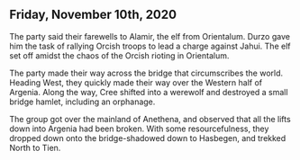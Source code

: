 ## Friday, November 10th, 2020

The party said their farewells to Alamir, the elf from Orientalum.
Durzo gave him the task of rallying Orcish troops to lead a charge against Jahui.
The elf set off amidst the chaos of the Orcish rioting in Orientalum.

The party made their way across the bridge that circumscribes the world.
Heading West, they quickly made their way over the Western half of Argenia.
Along the way, Cree shifted into a werewolf and destroyed a small bridge hamlet, including an orphanage.

The group got over the mainland of Anethena, and observed that all the lifts down into Argenia had been broken.
With some resourcefulness, they dropped down onto the bridge-shadowed down to Hasbegen, and trekked North to Tien.
